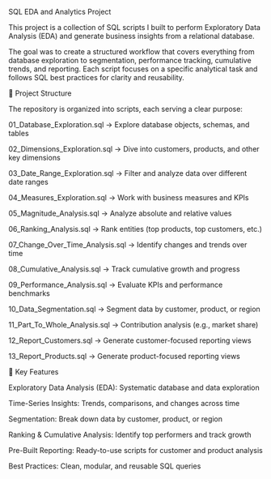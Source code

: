 SQL EDA and Analytics Project

This project is a collection of SQL scripts I built to perform Exploratory Data Analysis (EDA) and generate business insights from a relational database.

The goal was to create a structured workflow that covers everything from database exploration to segmentation, performance tracking, cumulative trends, and reporting. Each script focuses on a specific analytical task and follows SQL best practices for clarity and reusability.

📂 Project Structure

The repository is organized into scripts, each serving a clear purpose:

01_Database_Exploration.sql → Explore database objects, schemas, and tables

02_Dimensions_Exploration.sql → Dive into customers, products, and other key dimensions

03_Date_Range_Exploration.sql → Filter and analyze data over different date ranges

04_Measures_Exploration.sql → Work with business measures and KPIs

05_Magnitude_Analysis.sql → Analyze absolute and relative values

06_Ranking_Analysis.sql → Rank entities (top products, top customers, etc.)

07_Change_Over_Time_Analysis.sql → Identify changes and trends over time

08_Cumulative_Analysis.sql → Track cumulative growth and progress

09_Performance_Analysis.sql → Evaluate KPIs and performance benchmarks

10_Data_Segmentation.sql → Segment data by customer, product, or region

11_Part_To_Whole_Analysis.sql → Contribution analysis (e.g., market share)

12_Report_Customers.sql → Generate customer-focused reporting views

13_Report_Products.sql → Generate product-focused reporting views

🎯 Key Features

Exploratory Data Analysis (EDA): Systematic database and data exploration

Time-Series Insights: Trends, comparisons, and changes across time

Segmentation: Break down data by customer, product, or region

Ranking & Cumulative Analysis: Identify top performers and track growth

Pre-Built Reporting: Ready-to-use scripts for customer and product analysis

Best Practices: Clean, modular, and reusable SQL queries
